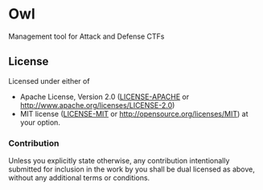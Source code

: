 # Owl

Management tool for Attack and Defense CTFs

## License

Licensed under either of
- Apache License, Version 2.0 ([LICENSE-APACHE](LICENSE-APACHE) or http://www.apache.org/licenses/LICENSE-2.0)
- MIT license ([LICENSE-MIT](LICENSE-MIT) or http://opensource.org/licenses/MIT)
at your option.

### Contribution

Unless you explicitly state otherwise, any contribution intentionally submitted for inclusion in the work by you shall be dual licensed as above, without any additional terms or conditions.
